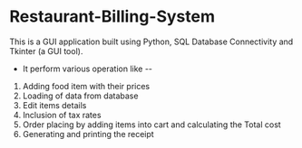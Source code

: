 # Restaurant-Billing-System
This is a GUI application built using Python, SQL Database Connectivity and Tkinter (a GUI tool).
* It perform various operation like --
1. Adding food item with their prices 
2. Loading of data from database 
3. Edit items details 
4. Inclusion of tax rates 
5. Order placing by adding items into cart and calculating the Total cost 
6. Generating and printing the receipt
